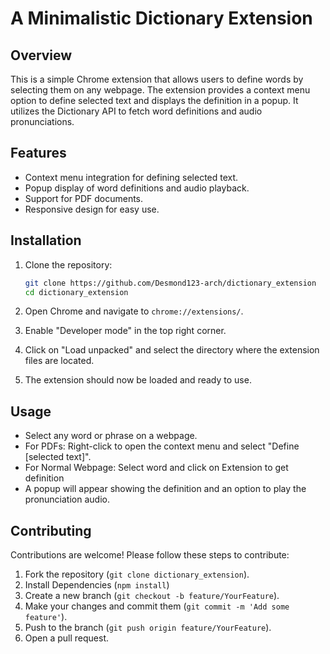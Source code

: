 # A Minimalistic Dictionary Extension

## Overview
This is a simple Chrome extension that allows users to define words by selecting them on any webpage. The extension provides a context menu option to define selected text and displays the definition in a popup. It utilizes the Dictionary API to fetch word definitions and audio pronunciations.

## Features
- Context menu integration for defining selected text.
- Popup display of word definitions and audio playback.
- Support for PDF documents.
- Responsive design for easy use.

## Installation
1. Clone the repository:
   ```bash
   git clone https://github.com/Desmond123-arch/dictionary_extension
   cd dictionary_extension
   ```

2. Open Chrome and navigate to `chrome://extensions/`.

3. Enable "Developer mode" in the top right corner.

4. Click on "Load unpacked" and select the directory where the extension files are located.

5. The extension should now be loaded and ready to use.

## Usage
- Select any word or phrase on a webpage.
- For PDFs: Right-click to open the context menu and select "Define [selected text]".
- For Normal Webpage: Select word and click on Extension to get definition
- A popup will appear showing the definition and an option to play the pronunciation audio.

## Contributing
Contributions are welcome! Please follow these steps to contribute:
1. Fork the repository (`git clone dictionary_extension`).
2. Install Dependencies (`npm install`) 
3. Create a new branch (`git checkout -b feature/YourFeature`).
4. Make your changes and commit them (`git commit -m 'Add some feature'`).
5. Push to the branch (`git push origin feature/YourFeature`).
6. Open a pull request.

